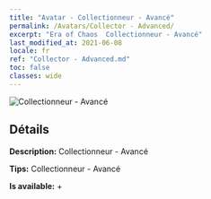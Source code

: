 ```yaml
---
title: "Avatar - Collectionneur - Avancé"
permalink: /Avatars/Collector - Advanced/
excerpt: "Era of Chaos  Collectionneur - Avancé"
last_modified_at: 2021-06-08
locale: fr
ref: "Collector - Advanced.md"
toc: false
classes: wide
---
```

 ![Collectionneur - Avancé](/images/a/avatarFrame_72.png)

## Détails

 **Description:** Collectionneur - Avancé 

 **Tips:** Collectionneur - Avancé 

 **Is available:**  + 

